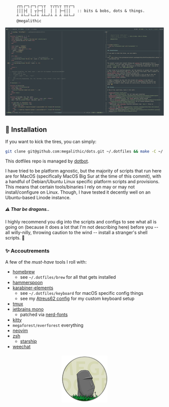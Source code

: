 ```

     ┌┬┐┌─┐┌─┐┌─┐┬  ┬┌┬┐┬ ┬┬┌─┐
     │││├┤ │ ┬├─┤│  │ │ ├─┤││   :: bits & bobs, dots & things.
     ┴ ┴└─┘└─┘┴ ┴┴─┘┴ ┴ ┴ ┴┴└─┘
     @megalithic

```

<p align="center">
  <img src="screenshot.png" alt="screenshot" />
</p>

## 🚀 Installation

If you want to kick the tires, you can simply:

```bash
git clone git@github.com:megalithic/dots.git ~/.dotfiles && make -C ~/.dotfiles install
```

This dotfiles repo is managed by [dotbot](https://github.com/anishathalye/dotbot).

I have tried to be platform agnostic, but the majority of scripts that run here
are for MacOS (specifically MacOS Big Sur at the time of this commit), with a
handful of Debian/Ubuntu Linux specific platform scripts and provisions. This
means that certain tools/binaries I rely on may or may not install/configure on
Linux. Though, I have tested it decently well on an Ubuntu-based Linode instance.

##### ⚠️ Thar be dragons..

I highly recommend you dig into the scripts and configs to see what all
is going on (because it does a lot that I'm not describing here) before you
-- all willy-nilly, throwing caution to the wind -- install a stranger's shell scripts. 🤣

### ✨ Accoutrements

A few of the _must-have_ tools I roll with:

- [homebrew](https://brew.sh/)
  - see `~/.dotfiles/brew` for all that gets installed
- [hammerspoon](https://github.com/megalithic/dotfiles/tree/master/hammerspoon)
- [karabiner-elements](https://github.com/tekezo/Karabiner-Elements)
  - see `~/.dotfiles/keyboard` for macOS specific config things
  - see my [Atreus62 config](https://github.com/megalithic/qmk_firmware/tree/master/keyboards/atreus62/keymaps/megalithic) for my custom keyboard setup
- [tmux](https://github.com/tmux/tmux/wiki)
- [jetbrains mono](https://www.jetbrains.com/lp/mono/)
  - patched via [nerd-fonts](https://github.com/ryanoasis/nerd-fonts#font-patcher)
- [kitty](https://github.com/kovidgoyal/kitty)
- `megaforest/everforest` everything
- [neovim](https://neovim.io/)
- [zsh](https://www.zsh.org/)
  - [starship](https://starship.rs)
- [weechat](https://www.weechat.org/)

<p align="center" style="margin-top: 20px;">
  <img src="megadotfiles.png" alt="megadotfiles" height="150px"/>
</p>
